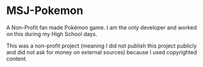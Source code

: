 # MSJ-Pokemon
A Non-Profit fan made Pokémon game. I am the only developer and worked on this during my High School days. 

This was a non-profit project (meaning I did not publish this project publicly and did not ask for money on external sources) because I used copyrighted content.
